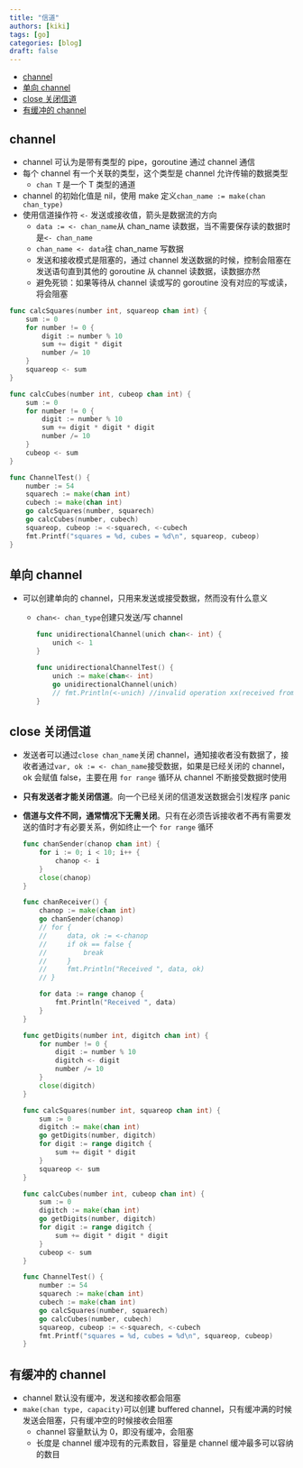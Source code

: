 ```yaml
---
title: "信道"
authors: [kiki]
tags: [go]
categories: [blog]
draft: false
---
```


- [channel](#channel)
- [单向 channel](#%e5%8d%95%e5%90%91-channel)
- [close 关闭信道](#close-%e5%85%b3%e9%97%ad%e4%bf%a1%e9%81%93)
- [有缓冲的 channel](#%e6%9c%89%e7%bc%93%e5%86%b2%e7%9a%84-channel)

## channel

- channel 可认为是带有类型的 pipe，goroutine 通过 channel 通信
- 每个 channel 有一个关联的类型，这个类型是 channel 允许传输的数据类型
  - `chan T` 是一个 T 类型的通道
- channel 的初始化值是 nil，使用 make 定义`chan_name := make(chan chan_type)`
- 使用信道操作符 `<-` 发送或接收值，箭头是数据流的方向
  - `data := <- chan_name`从 chan_name 读数据，当不需要保存读的数据时是`<- chan_name`
  - `chan_name <- data`往 chan_name 写数据
  - 发送和接收模式是阻塞的，通过 channel 发送数据的时候，控制会阻塞在发送语句直到其他的 goroutine 从 channel 读数据，读数据亦然
  - 避免死锁：如果等待从 channel 读或写的 goroutine 没有对应的写或读，将会阻塞

```go
func calcSquares(number int, squareop chan int) {
    sum := 0
    for number != 0 {
        digit := number % 10
        sum += digit * digit
        number /= 10
    }
    squareop <- sum
}

func calcCubes(number int, cubeop chan int) {
    sum := 0
    for number != 0 {
        digit := number % 10
        sum += digit * digit * digit
        number /= 10
    }
    cubeop <- sum
}

func ChannelTest() {
    number := 54
    squarech := make(chan int)
    cubech := make(chan int)
    go calcSquares(number, squarech)
    go calcCubes(number, cubech)
    squareop, cubeop := <-squarech, <-cubech
    fmt.Printf("squares = %d, cubes = %d\n", squareop, cubeop)
}
```

## 单向 channel

- 可以创建单向的 channel，只用来发送或接受数据，然而没有什么意义
  - `chan<- chan_type`创建只发送/写 channel

    ```go
    func unidirectionalChannel(unich chan<- int) {
        unich <- 1
    }

    func unidirectionalChannelTest() {
        unich := make(chan<- int)
        go unidirectionalChannel(unich)
        // fmt.Println(<-unich) //invalid operation xx(received from send-only type)
    }
    ```

## close 关闭信道

- 发送者可以通过`close chan_name`关闭 channel，通知接收者没有数据了，接收者通过`var, ok := <- chan_name`接受数据，如果是已经关闭的 channel，ok 会赋值 false，主要在用 `for range` 循环从 channel 不断接受数据时使用
- **只有发送者才能关闭信道**。向一个已经关闭的信道发送数据会引发程序 panic
- **信道与文件不同，通常情况下无需关闭**。只有在必须告诉接收者不再有需要发送的值时才有必要关系，例如终止一个 `for range` 循环

  ```go
  func chanSender(chanop chan int) {
      for i := 0; i < 10; i++ {
          chanop <- i
      }
      close(chanop)
  }

  func chanReceiver() {
      chanop := make(chan int)
      go chanSender(chanop)
      // for {
      //     data, ok := <-chanop
      //     if ok == false {
      //         break
      //     }
      //     fmt.Println("Received ", data, ok)
      // }

      for data := range chanop {
          fmt.Println("Received ", data)
      }
  }
  ```

  ```go
  func getDigits(number int, digitch chan int) {
      for number != 0 {
          digit := number % 10
          digitch <- digit
          number /= 10
      }
      close(digitch)
  }

  func calcSquares(number int, squareop chan int) {
      sum := 0
      digitch := make(chan int)
      go getDigits(number, digitch)
      for digit := range digitch {
          sum += digit * digit
      }
      squareop <- sum
  }

  func calcCubes(number int, cubeop chan int) {
      sum := 0
      digitch := make(chan int)
      go getDigits(number, digitch)
      for digit := range digitch {
          sum += digit * digit * digit
      }
      cubeop <- sum
  }

  func ChannelTest() {
      number := 54
      squarech := make(chan int)
      cubech := make(chan int)
      go calcSquares(number, squarech)
      go calcCubes(number, cubech)
      squareop, cubeop := <-squarech, <-cubech
      fmt.Printf("squares = %d, cubes = %d\n", squareop, cubeop)
  }
  ```

## 有缓冲的 channel

- channel 默认没有缓冲，发送和接收都会阻塞
- `make(chan type, capacity)`可以创建 buffered channel，只有缓冲满的时候发送会阻塞，只有缓冲空的时候接收会阻塞
  - channel 容量默认为 0，即没有缓冲，会阻塞
  - 长度是 channel 缓冲现有的元素数目，容量是 channel 缓冲最多可以容纳的数目
